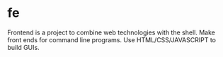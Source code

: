 # fe
Frontend is a project to combine web technologies with the shell. Make front ends for command line programs. Use HTML/CSS/JAVASCRIPT to build GUIs.

